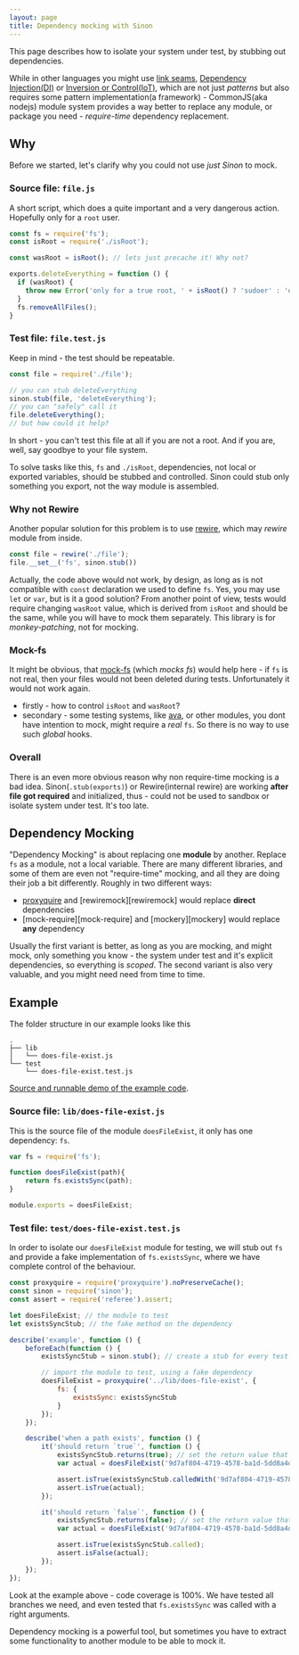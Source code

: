 ```yaml
---
layout: page
title: Dependency mocking with Sinon
---
```

This page describes how to isolate your system under test, by stubbing out dependencies.

While in other languages you might use [link seams][seams], [Dependency Injection(DI)][di] or
[Inversion or Control(IoT)][IoT], which are not just _patterns_ but also requires some pattern
implementation(a framework) - CommonJS(aka nodejs) module system provides a way better to replace
any module, or package you need - _require-time_ dependency replacement.

## Why
Before we started, let's clarify why you could not use _just Sinon_ to mock.
### Source file:  `file.js`
A short script, which does a quite important and a very dangerous action. Hopefully only for a `root` user.
```javascript
const fs = require('fs');
const isRoot = require('./isRoot');

const wasRoot = isRoot(); // lets just precache it! Why not?

exports.deleteEverything = function () {
  if (wasRoot) {
    throw new Error('only for a true root, ' + isRoot() ? 'sudoer' : 'user')
  }
  fs.removeAllFiles();
}
```
### Test file: `file.test.js`
Keep in mind - the test should be repeatable.
```javascript
const file = require('./file');

// you can stub deleteEverything
sinon.stub(file, 'deleteEverything');
// you can "safely" call it
file.deleteEverything();
// but how could it help?
```
In short - you can't test this file at all if you are not a root. And if you are, well, say goodbye to your file system.

To solve tasks like this, `fs` and `./isRoot`, dependencies, not local or exported variables, should be stubbed and controlled.
Sinon could stub only something you export, not the way module is assembled.

### Why not Rewire
Another popular solution for this problem is to use [rewire][rewire], which may _rewire_ module from inside.
```js
const file = rewire('./file');
file.__set__('fs', sinon.stub())
```
Actually, the code above would not work, by design, as long as is not compatible with `const` declaration we used to define `fs`.
Yes, you may use `let` or `var`, but is it a good solution?
From another point of view, tests would require changing `wasRoot` value, which is derived from `isRoot` and should be the same, while
you will have to mock them separately. This library is for _monkey-patching_, not for mocking.

### Mock-fs
It might be obvious, that [mock-fs][mock-fs] (which _mocks fs_) would help here - if `fs` is not real, then your files
would not been deleted during tests. Unfortunately it would not work again.
- firstly - how to control `isRoot` and `wasRoot`?
- secondary - some testing systems, like [ava][ava], or other modules, you dont have intention to mock, might require
a _real_ `fs`. So there is no way to use such _global_ hooks.

### Overall
There is an even more obvious reason why non require-time mocking is a bad idea.
Sinon(`.stub(exports)`) or Rewire(internal rewire) are working __after file got required__ and initialized,
thus - could not be used to sandbox or isolate system under test. It's too late.

## Dependency Mocking
"Dependency Mocking" is about replacing one __module__ by another. Replace `fs` as a module, not a local variable.
There are many different libraries, and some of them are even not "require-time" mocking, and
all they are doing their job a bit differently. Roughly in two different ways:
- [proxyquire][proxyquire] and [rewiremock][rewiremock] would replace __direct__ dependencies
- [mock-require][mock-require] and [mockery][mockery] would replace __any__ dependency

Usually the first variant is better, as long as you are mocking, and might mock, only something you know - the
system under test and it's explicit dependencies, so everything is _scoped_.
The second variant is also very valuable, and you might need need from time to time.

## Example

The folder structure in our example looks like this

```
.
├── lib
│   └── does-file-exist.js
└── test
    └── does-file-exist.test.js
```

[Source and runnable demo of the example code][demo-proxyquire].

### Source file: `lib/does-file-exist.js`

This is the source file of the module `doesFileExist`, it only has one dependency: `fs`.

```javascript
var fs = require('fs');

function doesFileExist(path){
    return fs.existsSync(path);
}

module.exports = doesFileExist;
```

### Test file: `test/does-file-exist.test.js`

In order to isolate our `doesFileExist` module for testing, we will stub out `fs` and provide a fake implementation of `fs.existsSync`, where we have complete control of the behaviour.

```javascript
const proxyquire = require('proxyquire').noPreserveCache();
const sinon = require('sinon');
const assert = require('referee').assert;

let doesFileExist; // the module to test
let existsSyncStub; // the fake method on the dependency

describe('example', function () {
    beforeEach(function () {
        existsSyncStub = sinon.stub(); // create a stub for every test

        // import the module to test, using a fake dependency
        doesFileExist = proxyquire('../lib/does-file-exist', {
            fs: {
                existsSync: existsSyncStub
            }
        });
    });

    describe('when a path exists', function () {
        it('should return `true`', function () {
            existsSyncStub.returns(true); // set the return value that we want
            var actual = doesFileExist('9d7af804-4719-4578-ba1d-5dd8a4dae89f');

            assert.isTrue(existsSyncStub.calledWith('9d7af804-4719-4578-ba1d-5dd8a4dae89f'));
            assert.isTrue(actual);
        });

        it('should return `false`', function () {
            existsSyncStub.returns(false); // set the return value that we want
            var actual = doesFileExist('9d7af804-4719-4578-ba1d-5dd8a4dae89f');

            assert.isTrue(existsSyncStub.called);
            assert.isFalse(actual);
        });
    });
});
```
Look at the example above - code coverage is 100%. We have tested all branches we need,
and even tested that `fs.existsSync` was called with a right arguments.

Dependency mocking is a powerful tool, but sometimes you have to extract some functionality
to another module to be able to mock it.


[IoT]: https://en.wikipedia.org/wiki/Inversion_of_control
[di]: https://en.wikipedia.org/wiki/Dependency_injection
[ava]: https://github.com/avajs/ava
[mock-fs]: https://github.com/tschaub/mock-fs
[rewire]: https://github.com/jhnns/rewire
[seams]: http://www.informit.com/articles/article.aspx?p=359417
[proxyquire]: https://github.com/thlorenz/proxyquire
[demo-proxyquire]: https://github.com/sinonjs/demo-proxyquire
[legacy]: https://www.goodreads.com/book/show/44919.Working_Effectively_with_Legacy_Code
